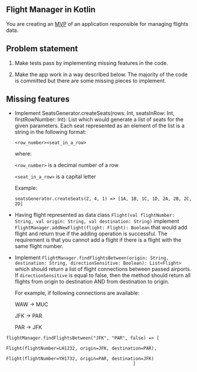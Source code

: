 ## Flight Manager in Kotlin

You are creating an [MVP](https://en.wikipedia.org/wiki/Minimum_viable_product) of an application responsible for managing flights data.

## Problem statement

1. Make tests pass by implementing missing features in the code.

2. Make the app work in a way described below.  The majority of the code is committed but there are some missing pieces to implement.

## Missing features

- Implement SeatsGenerator.createSeats(rows: Int, seatsInRow: Int, firstRowNumber: Int): List<String>
which would generate a list of seats for the given parameters.
Each seat represented as an element of the list is a string in the following format:

  `<row_number><seat_in_a_row>`

  where:

  `<row_number>` is a decimal number of a row
  
  `<seat_in_a_row>` is a capital letter

  Example:

  ```seatsGenerator.createSeats(2, 4, 1) => [1A, 1B, 1C, 1D, 2A, 2B, 2C, 2D]```

- Having flight represented as data class `Flight(val flightNumber: String, val origin: String, val destination: String)`
implement `FlightManager.addNewFlight(flight: Flight): Boolean` that would add flight and return true if the adding operation is successful. The requirement is that you cannot add a flight if there is a flight with the same flight number. 

- Implement `FlightManager.findFlightsBetween(origin: String, destination: String, directionSensitive: Boolean): List<Flight>` which should return a list of flight connections between passed airports.  If `directionSensitive` is equal to false, then the method should return all flights from origin to destination AND from destination to origin. 

  For example, if following connections are available:

  WAW  ->  MUC
  
  JFK  ->  PAR
  
  PAR  ->  JFK

```
flightManager.findFlightsBetween("JFK", "PAR", false) => [
                                                  Flight(flightNumber=LH1232, origin=JFK, destination=PAR),
                                                  Flight(flightNumber=YH1732, origin=PAR, destination=JFK)
                                                ]
                                                